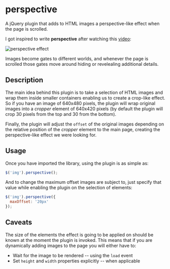 perspective
===========

A jQuery plugin that adds to HTML images a perspective-like effect when the
page is scrolled.

I got inspired to write **perspective** after watching this
[video](http://youtu.be/1IH6FZlzTRY?t=7s):

![perspective effect](http://cdn.makeagif.com/media/1-26-2014/jgWkA0.gif)

Images become gates to different worlds, and whenever the page is scrolled
those gates move around hiding or revelealing additional details.


Description
-----------

The main idea behind this plugin is to take a selection of HTML images and wrap
them inside smaller containers enabling us to create a crop-like effect.  So if
you have an image of 640x480 pixels, the plugin will wrap original images into
a _cropper_ element of 640x420 pixels (by default the plugin will crop 30
pixels from the top and 30 from the bottom).

Finally, the plugin will adjust the `offset` of the original images depending
on the relative position of the _cropper_ element to the main page, creating
the perspective-like effect we were looking for.


Usage
-----

Once you have imported the library, using the plugin is as simple as:

```javascript
$('img').perspective();
```

And to change the maximum offset images are subject to, just specify that value
while enabling the plugin on the selection of elements:

```javascript
$('img').perspective({
  maxOffset: '20px'
});
```

Caveats
-------

The size of the elements the effect is going to be applied on should be known
at the moment the plugin is invoked.  This means that if you are dynamically
adding images to the page you will either have to:

- Wait for the image to be rendered -- using the `load` event
- Set `height` and `width` properties explicitly -- when applicable
